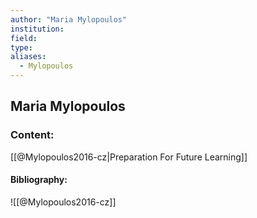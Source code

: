 ```yaml
---
author: "Maria Mylopoulos"
institution:
field:
type:
aliases:
  - Mylopoulos
---
```


## Maria Mylopoulos

### Content:
[[@Mylopoulos2016-cz|Preparation For Future Learning]]

#### Bibliography:

![[@Mylopoulos2016-cz]]